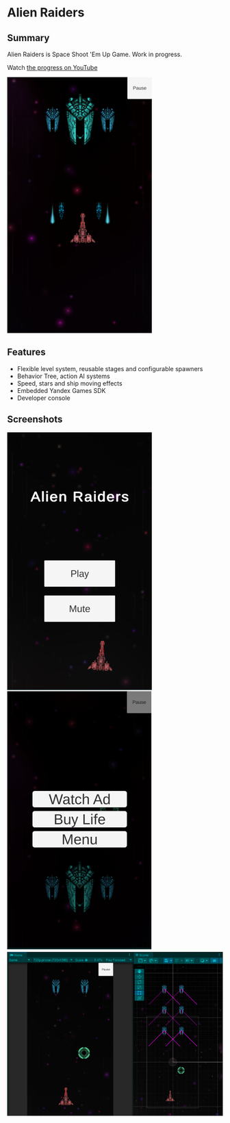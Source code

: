 # Alien Raiders

## Summary
Alien Raiders is Space Shoot 'Em Up Game. Work in progress.

Watch [the progress on YouTube](https://www.youtube.com/watch?v=7F9lRh4ejRc&t=20s)

![](Project/Images/2.png)

## Features
- Flexible level system, reusable stages and configurable spawners
- Behavior Tree, action AI systems
- Speed, stars and ship moving effects
- Embedded Yandex Games SDK
- Developer console

## Screenshots
![](Project/Images/1.png)
![](Project/Images/3.png)
![](Project/Images/4.png)
